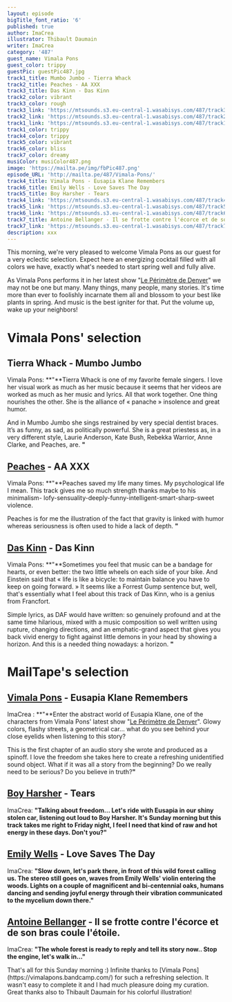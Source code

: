 ```yaml
---
layout: episode
bigTitle_font_ratio: '6'
published: true
author: ImaCrea
illustrator: Thibault Daumain
writer: ImaCrea
category: '487'
guest_name: Vimala Pons
guest_color: trippy
guestPic: guestPic487.jpg
track1_title: Mumbo Jumbo - Tierra Whack
track2_title: Peaches - AA XXX
track3_title: Das Kinn - Das Kinn
track2_color: vibrant
track3_color: rough
track3_link: 'https://mtsounds.s3.eu-central-1.wasabisys.com/487/track3.mp3'
track2_link: 'https://mtsounds.s3.eu-central-1.wasabisys.com/487/track2.mp3'
track1_link: 'https://mtsounds.s3.eu-central-1.wasabisys.com/487/track1.mp3'
track1_color: trippy
track4_color: trippy
track5_color: vibrant
track6_color: bliss
track7_color: dreamy
musiColor: musiColor487.png
image: 'https://mailta.pe/img/fbPic487.png'
episode_URL: 'http://mailta.pe/487/Vimala-Pons/'
track4_title: Vimala Pons - Eusapia Klane Remembers
track6_title: Emily Wells - Love Saves The Day
track5_title: Boy Harsher - Tears
track4_link: 'https://mtsounds.s3.eu-central-1.wasabisys.com/487/track4.mp3'
track5_link: 'https://mtsounds.s3.eu-central-1.wasabisys.com/487/track5.mp3'
track6_link: 'https://mtsounds.s3.eu-central-1.wasabisys.com/487/track6.mp3'
track7_title: Antoine Bellanger - Il se frotte contre l'écorce et de son bras coule l'étoile.
track7_link: 'https://mtsounds.s3.eu-central-1.wasabisys.com/487/track7.mp3'
description: xxx
---
```

<p id="introduction">This morning, we're very pleased to welcome Vimala Pons as our guest for a very eclectic selection. Expect here an energizing cocktail filled with all colors we have, exactly what's needed to start spring well and fully alive.

As Vimala Pons performs it in her latest show "[Le Périmètre de Denver](https://www.theatre-contemporain.net/spectacles/Le-Perimetre-de-Denver/lesdates)" we may not be one but many. Many things, many people, many stories. It's time more than ever to foolishly incarnate them all and blossom to your best like plants in spring. And music is the best igniter for that. Put the volume up, wake up your neighbors!
</p>

# Vimala Pons' selection

## Tierra Whack - Mumbo Jumbo
Vimala Pons: **"**Tierra Whack is one of my favorite female singers. I love her visual work as much as her music because it seems that her videos are worked as much as her music and lyrics. All that work together. One thing nourishes the other. She is the alliance of « panache » insolence and great humor.

And in Mumbo Jumbo she sings restrained by very special dentist braces. It’s as funny, as sad, as politically powerful. She is a great priestess as, in a very different style, Laurie Anderson, Kate Bush, Rebekka Warrior, Anne Clarke, and Peaches, are. **"**

## [Peaches](https://peachesofficial.bandcamp.com) - AA XXX
Vimala Pons: **"**Peaches saved my life many times. My psychological life I mean. This track gives me so much strength thanks maybe to his minimalism- lofy-sensuality-deeply-funny-intelligent-smart-sharp-sweet violence.

Peaches is for me the illustration of the fact that gravity is linked with humor whereas seriousness is often used to hide a lack of depth. **"**

## [Das Kinn](https://mmodemm.bandcamp.com/album/das-kinn-mdm-5) - Das Kinn 
Vimala Pons: **"**Sometimes you feel that music can be a bandage for hearts, or even better: the two little wheels on each side of your bike. And Einstein said that « life is like a bicycle: to maintain balance you have to keep on going forward. » It seems like a Forrest Gump sentence but, well, that's essentially what I feel about this track of Das Kinn, who is a genius from Francfort.

Simple lyrics, as DAF would have written: so genuinely profound and at the same time hilarious, mixed with a music composition so well written using rupture, changing directions, and an emphatic-grand aspect that gives you back vivid energy to fight against little demons in your head by showing a horizon. And this is a needed thing nowadays: a horizon. **"**

# MailTape's selection

## [Vimala Pons](https://vimalapons.bandcamp.com/) - Eusapia Klane Remembers
ImaCrea : **"**Enter the abstract world of Eusapia Klane, one of the characters from Vimala Pons' latest show "[Le Périmètre de Denver](https://www.theatre-contemporain.net/spectacles/Le-Perimetre-de-Denver/lesdates)". Glowy colors, flashy streets, a geometrical car... what do you see behind your close eyelids when listening to this story?

This is the first chapter of an audio story she wrote and produced as a spinoff. I love the freedom she takes here to create a refreshing unidentified sound object. What if it was all a story from the beginning? Do we really need to be serious? Do you believe in truth?**"**  

## [Boy Harsher](https://boyharsher.bandcamp.com) - Tears
ImaCrea: **"**Talking about freedom... Let's ride with Eusapia in our shiny stolen car, listening out loud to Boy Harsher. It's Sunday morning but this track takes me right to Friday night, I feel I need that kind of raw and hot energy in these days. Don't you?**"**

## [Emily Wells](https://emilywells.bandcamp.com) - Love Saves The Day
ImaCrea: **"**Slow down, let's park there, in front of this wild forest calling us. The stereo still goes on, waves from Emily Wells' violin entering the woods. Lights on a couple of magnificent and bi-centennial oaks, humans dancing and sending joyful energy through their vibration communicated to the mycelium down there.**"**

## [Antoine Bellanger](https://antoinebellanger.bandcamp.com) - Il se frotte contre l'écorce et de son bras coule l'étoile.
ImaCrea: **"**The whole forest is ready to reply and tell its story now.. Stop the engine, let's walk in...**"**

<p id="outroduction">That's all for this Sunday morning :) Infinite thanks to [Vimala Pons](https://vimalapons.bandcamp.com/) for such a refreshing selection. It wasn't easy to complete it and I had much pleasure doing my curation. Great thanks also to Thibault Daumain for his colorful illustration!</p>
